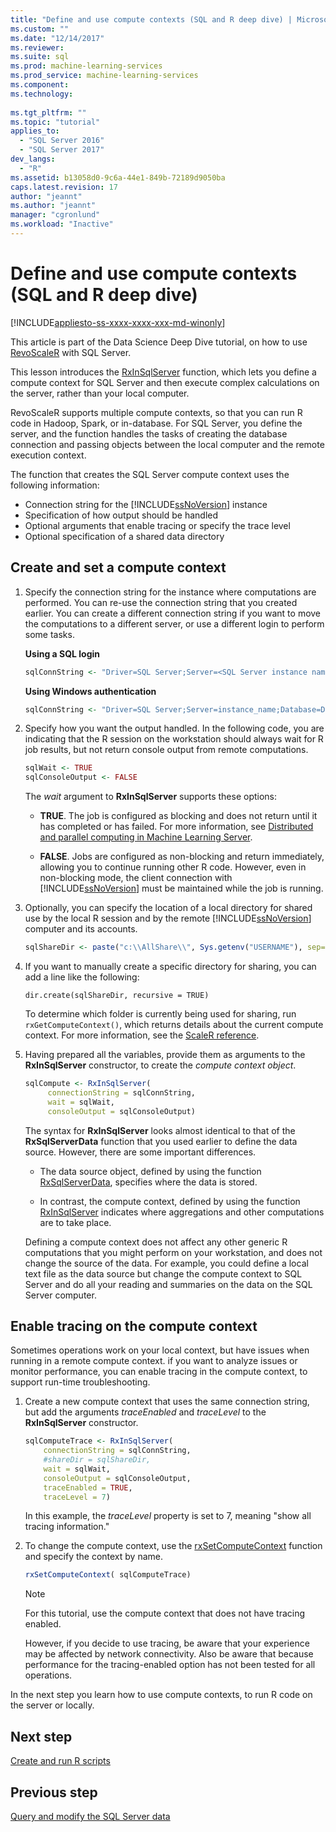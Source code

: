 ```yaml
---
title: "Define and use compute contexts (SQL and R deep dive) | Microsoft Docs"
ms.custom: ""
ms.date: "12/14/2017"
ms.reviewer: 
ms.suite: sql
ms.prod: machine-learning-services
ms.prod_service: machine-learning-services
ms.component: 
ms.technology: 
  
ms.tgt_pltfrm: ""
ms.topic: "tutorial"
applies_to: 
  - "SQL Server 2016"
  - "SQL Server 2017"
dev_langs: 
  - "R"
ms.assetid: b13058d0-9c6a-44e1-849b-72189d9050ba
caps.latest.revision: 17
author: "jeannt"
ms.author: "jeannt"
manager: "cgronlund"
ms.workload: "Inactive"
---
```

# Define and use compute contexts (SQL and R deep dive)
[!INCLUDE[appliesto-ss-xxxx-xxxx-xxx-md-winonly](../../includes/appliesto-ss-xxxx-xxxx-xxx-md-winonly.md)]

This article is part of the Data Science Deep Dive tutorial, on how to use [RevoScaleR](https://docs.microsoft.com/machine-learning-server/r-reference/revoscaler/revoscaler) with SQL Server.

This lesson introduces the [RxInSqlServer](https://docs.microsoft.com/machine-learning-server/r-reference/revoscaler/rxinsqlserver) function, which lets you define a compute context for SQL Server and then execute complex calculations on the server, rather than your local computer. 

RevoScaleR supports multiple compute contexts, so that you can run R code in Hadoop, Spark, or in-database. For SQL Server, you define the server, and the function handles the tasks of creating the database connection and passing objects between the local computer and the remote execution context.

The function that creates the SQL Server compute context uses the following information:

- Connection string for the [!INCLUDE[ssNoVersion](../../includes/ssnoversion-md.md)] instance
- Specification of how output should be handled
- Optional arguments that enable tracing or specify the trace level
- Optional specification of a shared data directory

## Create and set a compute context

1. Specify the connection string for the instance where computations are performed.  You can re-use the connection string that you created earlier. You can create a different connection string if you want to move the computations to a different server, or use a different login to perform some tasks.

    **Using a SQL login**

      ```R
      sqlConnString <- "Driver=SQL Server;Server=<SQL Server instance name>; Database=<database name>;Uid=<SQL user name>;Pwd=<password>"
      ```

    **Using Windows authentication**

      ```R
      sqlConnString <- "Driver=SQL Server;Server=instance_name;Database=DeepDive;Trusted_Connection=True"
      ```
2. Specify how you want the output handled. In the following code, you are indicating that the R session on the workstation should always wait for R job results, but not return console output from remote computations.
  
    ```R
    sqlWait <- TRUE
    sqlConsoleOutput <- FALSE
    ```
  
    The *wait* argument to **RxInSqlServer** supports these options:
  
    -   **TRUE**. The job is configured as blocking and does not return until it has completed or has failed.  For more information, see [Distributed and parallel computing in Machine Learning Server](https://docs.microsoft.com/machine-learning-server/r/how-to-revoscaler-distributed-computing).
  
    -   **FALSE**. Jobs are configured as non-blocking and return immediately, allowing you to continue running other R code. However, even in non-blocking mode, the client connection with [!INCLUDE[ssNoVersion](../../includes/ssnoversion-md.md)] must be maintained while the job is running.

3. Optionally, you can specify the location of a local directory for shared use by the local R session and by the remote [!INCLUDE[ssNoVersion](../../includes/ssnoversion-md.md)] computer and its accounts.

    ```R
    sqlShareDir <- paste("c:\\AllShare\\", Sys.getenv("USERNAME"), sep="")
    ```
    
4. If you want to manually create a specific directory for sharing, you can add a line like the following:

    ```
    dir.create(sqlShareDir, recursive = TRUE)
    ```

    To determine which folder is currently being used for sharing, run `rxGetComputeContext()`, which returns details about the current compute context. For more information, see the [ScaleR reference](https://docs.microsoft.com/machine-learning-server/r-reference/revoscaler/).

4. Having prepared all the variables, provide them as arguments to the **RxInSqlServer** constructor, to create the *compute context object*.

    ```R
    sqlCompute <- RxInSqlServer(  
         connectionString = sqlConnString,
         wait = sqlWait,
         consoleOutput = sqlConsoleOutput)
    ```
    
    The syntax for **RxInSqlServer** looks almost identical to that of the **RxSqlServerData** function that you used earlier to define the data source. However, there are some important differences.
      
    - The data source object, defined by using the function [RxSqlServerData](https://docs.microsoft.com/machine-learning-server/r-reference/revoscaler/rxsqlserverdata), specifies where the data is stored.
    
    - In contrast, the compute context, defined by using the function [RxInSqlServer](https://docs.microsoft.com/machine-learning-server/r-reference/revoscaler/rxinsqlserver) indicates where aggregations and other computations are to take place.
    
    Defining a compute context does not affect any other generic R computations that you might perform on your workstation, and does not change the source of the data. For example, you could define a local text file as the data source but change the compute context to SQL Server and do all your reading and summaries on the data on the SQL Server computer.

## Enable tracing on the compute context

Sometimes operations work on your local context, but have issues when running in a remote compute context. if you want to analyze issues or monitor performance, you can enable tracing in the compute context, to support run-time troubleshooting.

1. Create a new compute context that uses the same connection string, but add the arguments *traceEnabled* and *traceLevel* to the **RxInSqlServer** constructor.

    ```R
    sqlComputeTrace <- RxInSqlServer(
        connectionString = sqlConnString,
        #shareDir = sqlShareDir,
        wait = sqlWait,
        consoleOutput = sqlConsoleOutput,
        traceEnabled = TRUE,
        traceLevel = 7)
    ```
  
    In this example, the *traceLevel* property is set to 7, meaning "show all tracing information."

2. To change the compute context, use the [rxSetComputeContext](https://docs.microsoft.com/machine-learning-server/r-reference/revoscaler/rxsetcomputecontext) function and specify the context by name.

    ```R
    rxSetComputeContext( sqlComputeTrace)
    ```

    > [!NOTE]
    > 
    > For this tutorial, use the compute context that does not have tracing enabled. 
    > 
    > However, if you decide to use tracing, be aware that your experience may be affected by network connectivity. Also be aware that because performance for the tracing-enabled option has not been tested for all operations.

In the next step you learn how to use compute contexts, to run R code on the server or locally.

## Next step

[Create and run R scripts](../../advanced-analytics/tutorials/deepdive-create-and-run-r-scripts.md)

## Previous step

[Query and modify the SQL Server data](../../advanced-analytics/tutorials/deepdive-query-and-modify-the-sql-server-data.md)
